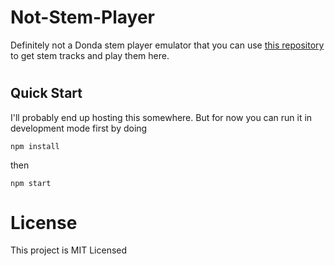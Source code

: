 # Not-Stem-Player
Definitely not a Donda stem player emulator that you can use [this repository](https://github.com/krystalgamer/stem-player-emulator) to get stem tracks and play them here.

#
## Quick Start
I'll probably end up hosting this somewhere. But for now you can run it in development mode first by doing
```
npm install
```
then
```
npm start
```

# License
This project is MIT Licensed